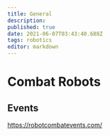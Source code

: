```yaml
---
title: General
description: 
published: true
date: 2021-06-07T03:43:40.688Z
tags: robotics
editor: markdown
---
```


# Combat Robots

## Events
https://robotcombatevents.com/